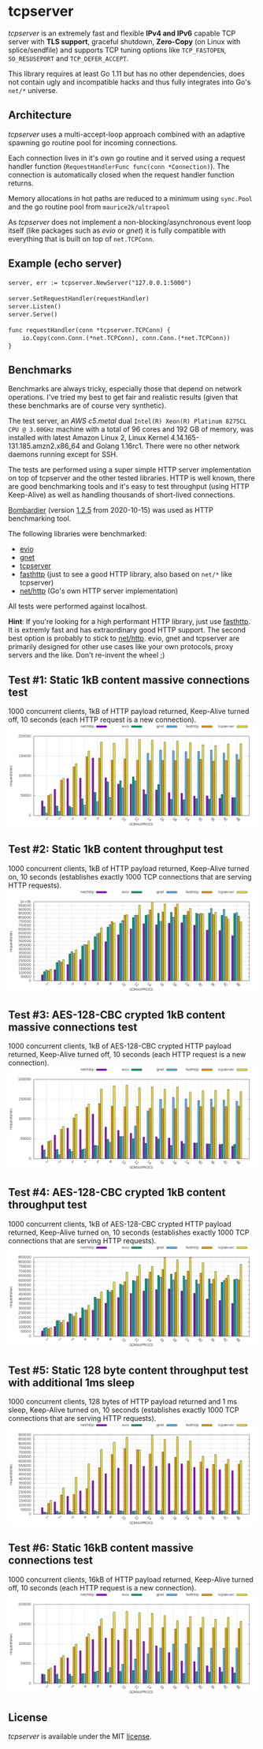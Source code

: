 # tcpserver

*tcpserver* is an extremely fast and flexible **IPv4 and IPv6** capable TCP server with **TLS support**, graceful shutdown, **Zero-Copy** (on Linux with splice/sendfile) and supports TCP tuning options like `TCP_FASTOPEN`, `SO_RESUSEPORT` and `TCP_DEFER_ACCEPT`.

This library requires at least Go 1.11 but has no other dependencies, does not contain ugly and incompatible hacks and thus fully integrates into Go's `net/*` universe.


## Architecture
*tcpserver* uses a multi-accept-loop approach combined with an adaptive spawning go routine pool for incoming connections.

Each connection lives in it's own go routine and it served using a request handler function (`RequestHandlerFunc func(conn *Connection)`).
The connection is automatically closed when the request handler function returns.

Memory allocations in hot paths are reduced to a minimum using `sync.Pool` and the go routine pool from `maurice2k/ultrapool`

As *tcpserver* does not implement a non-blocking/asynchronous event loop itself (like packages such as *evio* or *gnet*) it is fully compatible with everything that is built on top of `net.TCPConn`.


## Example (echo server)

```golang
server, err := tcpserver.NewServer("127.0.0.1:5000")

server.SetRequestHandler(requestHandler)
server.Listen()
server.Serve()

func requestHandler(conn *tcpserver.TCPConn) {
    io.Copy(conn.Conn.(*net.TCPConn), conn.Conn.(*net.TCPConn))
}
```


## Benchmarks

Benchmarks are always tricky, especially those that depend on network operations. I've tried my best to get fair and realistic results (given that these benchmarks are of course very synthetic).

The test server, an *AWS c5.metal* dual `Intel(R) Xeon(R) Platinum 8275CL CPU @ 3.00GHz` machine with a total of 96 cores and 192 GB of memory, was installed with latest Amazon Linux 2, Linux Kernel 4.14.165-131.185.amzn2.x86_64 and Golang 1.16rc1. There were no other network daemons running except for SSH.


The tests are performed using a super simple HTTP server implementation on top of tcpserver and the other tested libraries. HTTP is well known, there are good benchmarking tools and it's easy to test throughput (using HTTP Keep-Alive) as well as handling thousands of short-lived connections.

[Bombardier](https://github.com/codesenberg/bombardier) (version [1.2.5](https://github.com/codesenberg/bombardier/releases/tag/v1.2.5) from 2020-10-15) was used as HTTP benchmarking tool.

The following libraries were benchmarked:
- [evio](https://github.com/tidwall/evio)
- [gnet](https://github.com/panjf2000/gnet)
- [tcpserver](https://github.com/maurice2k/tcpserver)
- [fasthttp](https://github.com/valyala/fasthttp) (just to see a good HTTP library, also based on `net/*` like tcpserver)
- [net/http](https://golang.org/pkg/net/http/) (Go's own HTTP server implementation)

All tests were performed against localhost.

**Hint**: If you're looking for a high performant HTTP library, just use [fasthttp](https://github.com/valyala/fasthttp). It is extremly fast and has extraordinary good HTTP support. The second best option is probably to stick to [net/http](https://golang.org/pkg/net/http/). evio, gnet and tcpserver are primarily designed for other use cases like your own protocols, proxy servers and the like. Don't re-invent the wheel ;)

## Test #1: Static 1kB content massive connections test
1000 concurrent clients, 1kB of HTTP payload returned, Keep-Alive turned off, 10 seconds (each HTTP request is a new connection).
![Test 01](benchmark/_results/aws-c5-metal/test01-graph.png)

## Test #2: Static 1kB content throughput test
1000 concurrent clients, 1kB of HTTP payload returned, Keep-Alive turned on, 10 seconds (establishes exactly 1000 TCP connections that are serving HTTP requests).
![Test 02](benchmark/_results/aws-c5-metal/test02-graph.png)

## Test #3: AES-128-CBC crypted 1kB content massive connections test
1000 concurrent clients, 1kB of AES-128-CBC crypted HTTP payload returned, Keep-Alive turned off, 10 seconds (each HTTP request is a new connection).
![Test 03](benchmark/_results/aws-c5-metal/test03-graph.png)

## Test #4: AES-128-CBC crypted 1kB content throughput test
1000 concurrent clients, 1kB of AES-128-CBC crypted HTTP payload returned, Keep-Alive turned on, 10 seconds (establishes exactly 1000 TCP connections that are serving HTTP requests).
![Test 04](benchmark/_results/aws-c5-metal/test04-graph.png)

## Test #5: Static 128 byte content throughput test with additional 1ms sleep
1000 concurrent clients, 128 bytes of HTTP payload returned and 1 ms sleep, Keep-Alive turned on, 10 seconds (establishes exactly 1000 TCP connections that are serving HTTP requests).
![Test 05](benchmark/_results/aws-c5-metal/test05-graph.png)

## Test #6: Static 16kB content massive connections test
1000 concurrent clients, 16kB of HTTP payload returned, Keep-Alive turned off, 10 seconds (each HTTP request is a new connection).
![Test 06](benchmark/_results/aws-c5-metal/test06-graph.png)

## License

*tcpserver* is available under the MIT [license](LICENSE).
